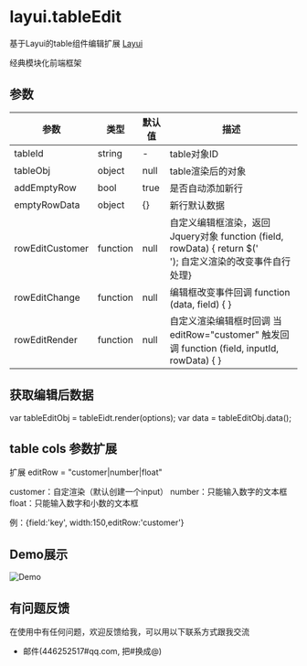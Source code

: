 ﻿# layui.tableEdit
基于Layui的table组件编辑扩展
[Layui](https://www.layui.com/)

经典模块化前端框架

## 参数

| 参数           | 类型               | 默认值                 |描述                                                           |
|----------------|--------------------|------------------------|---------------------------------------------------------------|
| tableId           | string      | -                      | table对象ID              |
| tableObj           | object             | null                   | table渲染后的对象    |
| addEmptyRow           | bool            | true                      | 是否自动添加新行                         |
| emptyRowData         | object             | {}                    | 新行默认数据                                    |
| rowEditCustomer  | function |null | 自定义编辑框渲染，返回Jquery对象 function (field, rowData) { return $('<div></div>'); 自定义渲染的改变事件自行处理}
| rowEditChange       | function           | null                      | 编辑框改变事件回调 function (data, field) { }          |
| rowEditRender       | function              | null                    | 自定义渲染编辑框时回调 当 editRow="customer" 触发回调 function (field, inputId, rowData) { }  |


## 获取编辑后数据
var tableEditObj = tableEidt.render(options);
var data = tableEditObj.data();

## table cols 参数扩展
扩展 editRow = "customer|number|float"

customer：自定渲染（默认创建一个input）
number：只能输入数字的文本框
float：只能输入数字和小数的文本框

例：{field:'key', width:150,editRow:'customer'}

## Demo展示
![Demo](https://github.com/junshaochen/layui.tableEdit/blob/master/demo.gif)

## 有问题反馈
在使用中有任何问题，欢迎反馈给我，可以用以下联系方式跟我交流

* 邮件(446252517#qq.com, 把#换成@)
